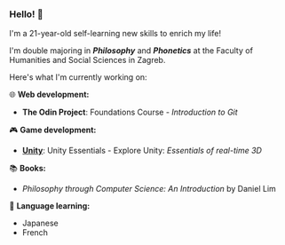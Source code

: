 ### Hello! 👋
I'm a 21-year-old self-learning new skills to enrich my life!

I'm double majoring in ***Philosophy*** and ***Phonetics*** at the Faculty of Humanities and Social Sciences in Zagreb.

Here's what I'm currently working on:

:globe_with_meridians: **Web development:**
- **The Odin Project**: Foundations Course - *Introduction to Git*

:video_game: **Game development:**
- **[Unity](https://learn.unity.com/u/matthias_wolf/)**: Unity Essentials - Explore Unity: *Essentials of real-time 3D*

:books: **Books:**
- *Philosophy through Computer Science: An Introduction* by Daniel Lim

:brain: **Language learning:**
- Japanese
- French
